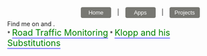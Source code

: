 <link rel="stylesheet" href="https://cdnjs.cloudflare.com/ajax/libs/font-awesome/4.7.0/css/font-awesome.min.css">
<style>
button.button {
  border-radius: 4px;
  background-color: #777772;
  border: none;
  color: #FFFFFF;
  text-align: center;
  font-size: 13px;
  padding: 5px;
  width: 70px;
  transition: all 0.5s;
  cursor: pointer;
  margin: 5px;
}

button.button span {
  cursor: pointer;
  display: inline-block;
  position: relative;
  transition: 0.5s;
}

button.button span:after {
  content: '\00bb';
  position: absolute;
  opacity: 0;
  top: 0;
  right: -20px;
  transition: 0.5s;
}

button.button:hover span {
  padding-right: 15px;
}

button.button:hover span:after {
  opacity: 1;
  right: 0;
}

.fa {
  padding: 10px;
  font-size: 20px;
  width: 15px;
  text-align: center;
  text-decoration: none;
  margin: 5px 2px;
}

.fa:hover {
    opacity: 0.7;
    color: blue;
}

.fa-twitter {
  background: #0000;
  color: black;
}

.fa-github {
  background: #0000;
  color: black;
}
.app:link {
    color: green;
    background-color: transparent;
    text-decoration: none;
    border-bottom: 1px solid blue;
}
.app:visited {
    color: black;
    background-color: transparent;
    text-decoration: none;
}
.app:hover {
    color: black;
    background-color: transparent;
    text-decoration: none;
    border-bottom-color: blue;
}

</style>
<button style="margin-right:10px; margin-left:170px" onclick="window.location.href='https://raffa1996.github.io/5yard5foot'" class="button"><span>Home </span></button> |  <button style="margin-left:10px; margin-right:10px" onclick="window.location.href='https://raffa1996.github.io/Apps'" class="button"><span>Apps </span></button> | 
<button style="margin-left:10px" onclick="window.location.href='https://raffa1996.github.io/Projects'" class="button"><span>Projects </span></button><br>
Find me on <a href="https://twitter.com/ra999666" class="fa fa-twitter"></a> and <a href="https://github.com/raffa1996" class="fa fa-github"></a>. 
<br>
* <a style="font-size:20px" href="https://github.com/raffa1996/Road-Traffic" class="app" target="_blank">Road Traffic Monitoring</a>  
* <a style="font-size:20px" href="https://raffa1996.github.io/Klopp-and-his-Substitutions" class="app" target="_blank">Klopp and his Substitutions</a>  

